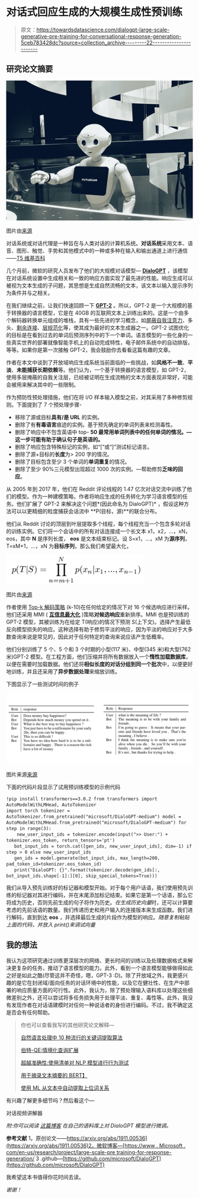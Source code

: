 # 对话式回应生成的大规模生成性预训练

> 原文：<https://towardsdatascience.com/dialogpt-large-scale-generative-pre-training-for-conversational-response-generation-5ceb783428dc?source=collection_archive---------22----------------------->

## 研究论文摘要

![](img/1202e4d44616c7ed16e9475b6bf6e1b9.png)

图片由[来源](https://unsplash.com/photos/qKs8Oq4D_R0)

对话系统或对话代理是一种旨在与人类对话的计算机系统。**对话系统**采用文本、语音、图形、触觉、手势和其他模式中的一种或多种在输入和输出通道上进行通信——[T5 维基百科 ](https://en.wikipedia.org/wiki/Dialogue_system)

几个月前，微软的研究人员发布了他们的大规模对话模型— [**DialoGPT**](https://www.aclweb.org/anthology/2020.acl-demos.30.pdf) ，该模型在对话系统设置中生成相关和一致的响应方面实现了最先进的性能。响应生成可以被视为文本生成的子问题，其思想是生成自然流畅的文本，该文本以输入提示序列为条件并与之相关。

在我们继续之前，让我们快速回顾一下 [**GPT-2**](https://en.wikipedia.org/wiki/GPT-2) 。所以，GPT-2 是一个大规模的基于转换器的语言模型，它是在 40GB 的互联网文本上训练出来的。这是一个由多个解码器转换单元组成的堆栈，具有一些先进的学习概念，如[屏蔽自我注意力](https://medium.com/@mekarahul/what-are-self-attention-models-69fb59f6b5f8)、多头、[剩余连接](/residual-blocks-building-blocks-of-resnet-fd90ca15d6ec)、[层规范化](https://mlexplained.com/2018/11/30/an-overview-of-normalization-methods-in-deep-learning/)等，使其成为最好的文本生成器之一。GPT-2 试图优化的目标是在看到过去的单词后预测序列中的下一个单词。语言模型的一些化身的一些真实世界的部署就像智能手机上的自动完成特性，电子邮件系统中的自动排版，等等。如果你是第一次接触 GPT-2，我会鼓励你去看看这篇有趣的文章。

作者在本文中谈到了开放域响应生成系统当前面临的一些挑战，如**风格不一致**、**平淡**、**未能捕获长期依赖**等。他们认为，一个基于转换器的语言模型，如 GPT-2，使用多层掩蔽的自我关注层，已经被证明在生成流畅的文本方面表现非常好，可能会被用来解决其中的一些限制。

作为预防性预处理措施，他们在将 I/O 样本输入模型之前，对其采用了多种修剪规则。下面提到了 7 个预处理步骤-

*   移除了源或目标**具有/是 URL** 的实例。
*   删除了有**有毒语言**痕迹的实例。基于预先确定的单词列表来检测毒性。
*   删除了响应中不包含英语中 top- **50 最常用单词列表中的任何单词的情况。—这一步可能有助于确认句子是英语的。**
*   删除了响应包含特殊标记的实例，如“[”或“]”测试标记语言。
*   删除了源+目标的**长度**为> 200 字的情况。
*   删除了目标包含至少 3 个单词的**单词重复**的情况。
*   删除了至少 90%三元模型出现超过 1000 次的实例。—帮助修剪**乏味的回应**。

从 2005 年到 2017 年，他们在 Reddit 评论线程的 1.47 亿次对话交流中训练了他们的模型。作为一种建模策略，作者将响应生成的任务转化为学习语言模型的任务。他们扩展了 GPT-2 来解决这个问题*(因此命名为 DialoGPT)* ，假设这种方法可以以更精细的粒度捕获会话流中 **P(目标，源)**的联合分布。

他们从 Reddit 讨论的顶层到叶层提取多个线程，每个线程充当一个包含多轮对话的训练实例。它们将一个会话中的所有对话连接成一个长文本 x1，x2，…，xN，eos，其中 **N** 是序列长度， **eos** 是文本结束标记。设 S=x1，…，xM 为**源序列**，T=xM+1，…，xN 为**目标序列**，那么我们希望最大化，

![](img/f978b6ea053001447729ea0d13666cfd.png)

图片由[来源](https://arxiv.org/abs/1911.00536)

作者使用 [Top-k 解码策略](https://huggingface.co/blog/how-to-generate) (k-10)在任何给定的情况下对 16 个候选响应进行采样。他们还采用 MMI ( [**互信息最大化**](https://en.wikipedia.org/wiki/Mutual_information) )策略**对候选响应**重新排序。MMI 也是预训练的 GPT-2 模型，其被训练为在给定 T(响应)的情况下预测 S(上下文)。选择产生最低反向模型损失的响应。这种选择有助于修剪平淡的响应，因为平淡的响应对于大多数查询来说是常见的，因此对于任何特定的查询来说应该产生低概率。

他们分别训练了 5 个、5 个和 3 个时期的小型(117 米)、中型(345 米)和大型(762 米)GPT-2 模型。在工程方面，他们压缩并将所有数据放入一个**惰性加载数据库**，以便在需要时加载数据。他们还将**相似长度的对话分组到同一个批次**中，以便更好地训练，并且还采用了**异步数据处理**来缩放训练。

下图显示了一些测试时间的例子

![](img/b50c1defee489646198da527c7a9599a.png)

图片来源[来源](https://prakhartechviz.blogspot.com/2020/07/dialogpt-dialogue-systems.html)

下面的代码片段显示了试用预训练模型的示例代码

```
!pip install transformers==3.0.2 from transformers import AutoModelWithLMHead, AutoTokenizer 
import torch tokenizer = AutoTokenizer.from_pretrained("microsoft/DialoGPT-medium") model = AutoModelWithLMHead.from_pretrained("microsoft/DialoGPT-medium") for step in range(3): 
    new_user_input_ids = tokenizer.encode(input(">> User:") + tokenizer.eos_token, return_tensors='pt')  
   bot_input_ids = torch.cat([gen_ids, new_user_input_ids], dim=-1) if step > 0 else new_user_input_ids  
   gen_ids = model.generate(bot_input_ids, max_length=200, pad_token_id=tokenizer.eos_token_id)  
   print("DialoGPT: {}".format(tokenizer.decode(gen_ids[:, bot_input_ids.shape[-1]:][0], skip_special_tokens=True)))
```

我们从导入预先训练好的标记器和模型开始。对于每个用户话语，我们使用预先训练的标记器对其进行编码，并在末尾添加标记结束。如果它是第一个话语，那么它将成为历史，否则先前生成的句子将作为历史。*在生成历史向量*时，还可以计算要考虑的先前话语的数量。我们传递历史和用户输入的连接版本来生成函数。我们进行解码，直到到达 **eos** ，并选择最后生成的片段作为模型的响应。*随意复制粘贴上面的代码，并放入 print()来调试向量*

## 我的想法

我认为这项研究通过训练更深层次的网络、更长时间的训练以及处理数据格式来解决更复杂的任务，推动了语言模型的能力。此外，看到一个语言模型能够做得如此之好是如此之酷(尽管这并不奇怪，嗯，GPT-3 :D)。除了开放域之外，我更感兴趣的是它在封闭域/面向任务的对话环境中的性能，以及它在健壮性、在生产中部署的响应质量方面的可行性。此外，我认为，除了预处理输入语料库以处理这些细微差别之外，还可以尝试将多任务损失用于处理平淡、重复、毒性等。此外，我没有发现作者在对话语建模时对任何一种说话者的身份进行编码。不过，我不确定这是否会有任何帮助。

> 你也可以查看我写的其他研究论文解释—
> 
> [自然语言处理中 10 种流行的关键词提取算法](https://medium.com/mlearning-ai/10-popular-keyword-extraction-algorithms-in-natural-language-processing-8975ada5750c)
> 
> [伯特-QE:情境化查询扩展](https://medium.com/nerd-for-tech/bert-qe-contextualized-query-expansion-for-document-re-ranking-4f0f421840b9)
> 
> [超越准确性:使用清单对 NLP 模型进行行为测试](/beyond-accuracy-behavioral-testing-of-nlp-models-with-checklist-48544db3fef1)
> 
> [用于摘录文本摘要的 BERT】](https://medium.com/analytics-vidhya/leveraging-bert-for-extractive-text-summarization-on-lectures-294feb643486)
> 
> [使用 ML 从文本中自动提取上位词关系](https://medium.com/analytics-vidhya/automatic-extraction-of-hypernym-relations-from-text-using-ml-4b04eb33097f)

有兴趣了解更多细节吗？然后看这个—

对话视频讲解器

*附:你可以阅读* [*这篇博客*](/make-your-own-rick-sanchez-bot-with-transformers-and-dialogpt-fine-tuning-f85e6d1f4e30) *在自己的语料库上对 DialoGPT 模型进行微调。*

**参考文献**
1。原创论文——[https://arxiv.org/abs/1911.00536](https://arxiv.org/abs/1911.00536)2。微软博客—[https://www . Microsoft . com/en-us/research/project/large-scale-pre training-for-response-generation/](https://www.microsoft.com/en-us/research/project/large-scale-pretraining-for-response-generation/)
3 .github—[https://github.com/microsoft/DialoGPT](https://github.com/microsoft/DialoGPT)

我希望这本书值得你花时间去读。

*谢谢！*